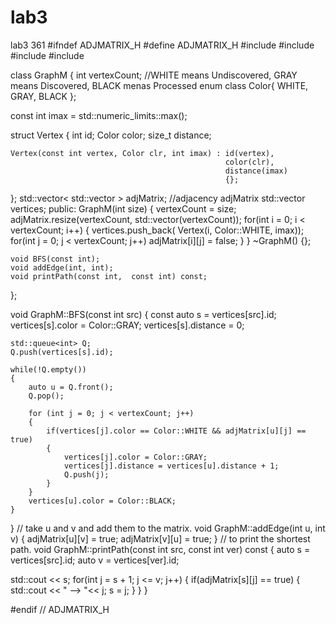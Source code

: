 # lab3
lab3 361
#ifndef ADJMATRIX_H
#define ADJMATRIX_H
#include <iostream>
#include <queue>
#include <limits>
#include <vector>

class GraphM
{
  int vertexCount;
  //WHITE means Undiscovered, GRAY means Discovered, BLACK menas Processed
  enum class Color{ WHITE, GRAY, BLACK };

  const int imax = std::numeric_limits<int>::max();

  struct Vertex
  {
    int id;
    Color color;
    size_t distance;

    Vertex(const int vertex, Color clr, int imax) : id(vertex),
                                                    color(clr),
                                                    distance(imax)
                                                    {};
  };
  std::vector< std::vector<bool> > adjMatrix; //adjacency adjMatrix
  std::vector<Vertex> vertices;
public:
    GraphM(int size)
  {
    vertexCount = size;
    adjMatrix.resize(vertexCount, std::vector<bool>(vertexCount));
    for(int i = 0; i < vertexCount; i++)
    {
      vertices.push_back( Vertex(i, Color::WHITE, imax));
      for(int j = 0; j < vertexCount; j++)
        adjMatrix[i][j] = false;
    }
  }
    ~GraphM() {};

    void BFS(const int);
    void addEdge(int, int);
    void printPath(const int,  const int) const;

};

void GraphM::BFS(const int src)
{
    const auto s = vertices[src].id;
    vertices[s].color = Color::GRAY;
    vertices[s].distance = 0;


    std::queue<int> Q;
    Q.push(vertices[s].id);

    while(!Q.empty())
    {
        auto u = Q.front();
        Q.pop();

        for (int j = 0; j < vertexCount; j++)
        {
            if(vertices[j].color == Color::WHITE && adjMatrix[u][j] == true)
            {
                vertices[j].color = Color::GRAY;
                vertices[j].distance = vertices[u].distance + 1;
                Q.push(j);
            }
        }
        vertices[u].color = Color::BLACK;
    }
}
// take u and v and add them to the matrix.
void GraphM::addEdge(int u, int v)
{
    adjMatrix[u][v] = true;
  adjMatrix[v][u] = true;
}
// to print the shortest path.
void GraphM::printPath(const int src, const int ver) const
{
    auto s = vertices[src].id;
    auto v = vertices[ver].id;

  std::cout << s;
  for(int j = s + 1; j <= v; j++)
  {
    if(adjMatrix[s][j] == true)
    {
      std::cout << " --> "<< j;
      s = j;
    }
  }
}



#endif // ADJMATRIX_H
